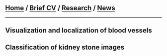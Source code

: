 
## [Home](/index) / [Brief CV](/brief_cv) / [Research](/research) / [News](/news)
___

## Visualization and localization of blood vessels











## Classification of kidney stone images

